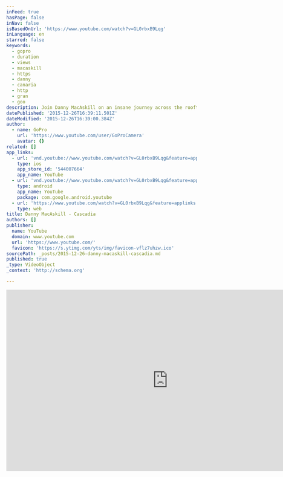 ```yaml
---
inFeed: true
hasPage: false
inNav: false
isBasedOnUrl: 'https://www.youtube.com/watch?v=GL0rbxB9Lqg'
inLanguage: en
starred: false
keywords:
  - gopro
  - duration
  - views
  - macaskill
  - https
  - danny
  - canaria
  - http
  - gran
  - goo
description: Join Danny MacAskill on an insane journey across the rooftops of Gran Canaria.
datePublished: '2015-12-26T16:39:11.501Z'
dateModified: '2015-12-26T16:39:00.384Z'
author:
  - name: GoPro
    url: 'https://www.youtube.com/user/GoProCamera'
    avatar: {}
related: []
app_links:
  - url: 'vnd.youtube://www.youtube.com/watch?v=GL0rbxB9Lqg&feature=applinks'
    type: ios
    app_store_id: '544007664'
    app_name: YouTube
  - url: 'vnd.youtube://www.youtube.com/watch?v=GL0rbxB9Lqg&feature=applinks'
    type: android
    app_name: YouTube
    package: com.google.android.youtube
  - url: 'https://www.youtube.com/watch?v=GL0rbxB9Lqg&feature=applinks'
    type: web
title: Danny MacAskill - Cascadia
authors: []
publisher:
  name: YouTube
  domain: www.youtube.com
  url: 'https://www.youtube.com/'
  favicon: 'https://s.ytimg.com/yts/img/favicon-vflz7uhzw.ico'
sourcePath: _posts/2015-12-26-danny-macaskill-cascadia.md
published: true
_type: VideoObject
_context: 'http://schema.org'

---
```

<iframe src="https://cdn.embedly.com/widgets/media.html?src=https%3A%2F%2Fwww.youtube.com%2Fembed%2FGL0rbxB9Lqg%3Ffeature%3Doembed&amp;url=https%3A%2F%2Fwww.youtube.com%2Fwatch%3Fv%3DGL0rbxB9Lqg&amp;image=https%3A%2F%2Fi.ytimg.com%2Fvi%2FGL0rbxB9Lqg%2Fhqdefault.jpg&amp;key=b7d04c9b404c499eba89ee7072e1c4f7&amp;type=text%2Fhtml&amp;schema=youtube" width="854" height="480" scrolling="no" frameborder="0" allowfullscreen="allowfullscreen" style=""></iframe>